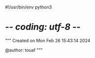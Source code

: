 #!/usr/bin/env python3
# -*- coding: utf-8 -*-
"""
Created on Mon Feb 26 15:43:14 2024

@author: touaf
"""

